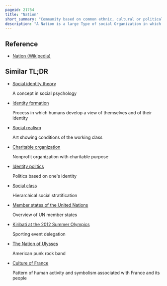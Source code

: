 ```yaml
---
pageid: 21754
title: "Nation"
short_summary: "Community based on common ethnic, cultural or political identity"
description: "A Nation is a large Type of social Organization in which a Collective Identity has developed from a Combination of common Features across a given Population such as Language History Ethnicity Culture Territory or Society. Some Nations are built around Ethnicity while Others are bound by political Constitutions."
---
```


## Reference

- [Nation (Wikipedia)](https://en.wikipedia.org/?curid=21754)

## Similar TL;DR

- [Social identity theory](/tldr/en/social-identity-theory)

  A concept in social psychology

- [Identity formation](/tldr/en/identity-formation)

  Process in which humans develop a view of themselves and of their identity

- [Social realism](/tldr/en/social-realism)

  Art showing conditions of the working class

- [Charitable organization](/tldr/en/charitable-organization)

  Nonprofit organization with charitable purpose

- [Identity politics](/tldr/en/identity-politics)

  Politics based on one's identity

- [Social class](/tldr/en/social-class)

  Hierarchical social stratification

- [Member states of the United Nations](/tldr/en/member-states-of-the-united-nations)

  Overview of UN member states

- [Kiribati at the 2012 Summer Olympics](/tldr/en/kiribati-at-the-2012-summer-olympics)

  Sporting event delegation

- [The Nation of Ulysses](/tldr/en/the-nation-of-ulysses)

  American punk rock band

- [Culture of France](/tldr/en/culture-of-france)

  Pattern of human activity and symbolism associated with France and its people
